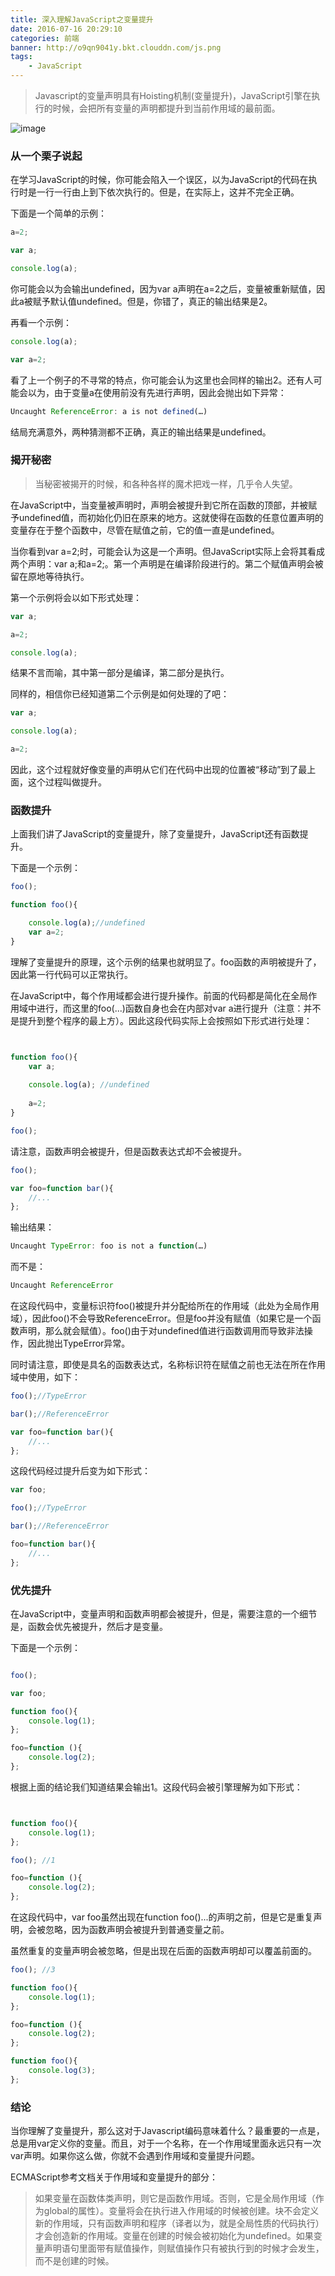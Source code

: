 ```yaml
---
title: 深入理解JavaScript之变量提升
date: 2016-07-16 20:29:10
categories: 前端
banner: http://o9qn9041y.bkt.clouddn.com/js.png
tags:
	- JavaScript
---
```

> Javascript的变量声明具有Hoisting机制(变量提升)，JavaScript引擎在执行的时候，会把所有变量的声明都提升到当前作用域的最前面。

![image](http://o9qn9041y.bkt.clouddn.com/js.png)

<!--more-->

### 从一个栗子说起
在学习JavaScript的时候，你可能会陷入一个误区，以为JavaScript的代码在执行时是一行一行由上到下依次执行的。但是，在实际上，这并不完全正确。

下面是一个简单的示例：


``` js
a=2;

var a;

console.log(a);
```
你可能会以为会输出undefined，因为var a声明在a=2之后，变量被重新赋值，因此a被赋予默认值undefined。但是，你错了，真正的输出结果是2。

再看一个示例：



``` js
console.log(a);

var a=2;
```
看了上一个例子的不寻常的特点，你可能会认为这里也会同样的输出2。还有人可能会以为，由于变量a在使用前没有先进行声明，因此会抛出如下异常：

``` js
Uncaught ReferenceError: a is not defined(…)
```
结局充满意外，两种猜测都不正确，真正的输出结果是undefined。

### 揭开秘密

> 当秘密被揭开的时候，和各种各样的魔术把戏一样，几乎令人失望。

在JavaScript中，当变量被声明时，声明会被提升到它所在函数的顶部，并被赋予undefined值，而初始化仍旧在原来的地方。这就使得在函数的任意位置声明的变量存在于整个函数中，尽管在赋值之前，它的值一直是undefined。

当你看到var a=2;时，可能会认为这是一个声明。但JavaScript实际上会将其看成两个声明：var a;和a=2;。第一个声明是在编译阶段进行的。第二个赋值声明会被留在原地等待执行。

第一个示例将会以如下形式处理：

``` js
var a;

a=2;

console.log(a);
```
结果不言而喻，其中第一部分是编译，第二部分是执行。

同样的，相信你已经知道第二个示例是如何处理的了吧：

``` js
var a;

console.log(a);

a=2;

```
因此，这个过程就好像变量的声明从它们在代码中出现的位置被“移动”到了最上面，这个过程叫做提升。

### 函数提升

上面我们讲了JavaScript的变量提升，除了变量提升，JavaScript还有函数提升。

下面是一个示例：


``` js
foo();

function foo(){

	console.log(a);//undefined
	var a=2;
}
```
理解了变量提升的原理，这个示例的结果也就明显了。foo函数的声明被提升了，因此第一行代码可以正常执行。

在JavaScript中，每个作用域都会进行提升操作。前面的代码都是简化在全局作用域中进行，而这里的foo(...)函数自身也会在内部对var a进行提升（注意：并不是提升到整个程序的最上方）。因此这段代码实际上会按照如下形式进行处理：

``` js


function foo(){
    var a;
    
	console.log(a); //undefined
	
	a=2;
}

foo();
```
请注意，函数声明会被提升，但是函数表达式却不会被提升。

``` js
foo();

var foo=function bar(){
    //...
};
```
输出结果：

``` js
Uncaught TypeError: foo is not a function(…)
```
而不是：

``` js
Uncaught ReferenceError
```
在这段代码中，变量标识符foo()被提升并分配给所在的作用域（此处为全局作用域），因此foo()不会导致ReferenceError。但是foo并没有赋值（如果它是一个函数声明，那么就会赋值）。foo()由于对undefined值进行函数调用而导致非法操作，因此抛出TypeError异常。

同时请注意，即使是具名的函数表达式，名称标识符在赋值之前也无法在所在作用域中使用，如下：

``` js
foo();//TypeError

bar();//ReferenceError

var foo=function bar(){
    //...
};
```
这段代码经过提升后变为如下形式：

``` js
var foo;

foo();//TypeError

bar();//ReferenceError

foo=function bar(){
    //...
};
```
### 优先提升

在JavaScript中，变量声明和函数声明都会被提升，但是，需要注意的一个细节是，函数会优先被提升，然后才是变量。

下面是一个示例：

``` js

foo();

var foo;

function foo(){
    console.log(1);
};

foo=function (){
    console.log(2);
};
```
根据上面的结论我们知道结果会输出1。这段代码会被引擎理解为如下形式：

``` js


function foo(){
    console.log(1);
};

foo(); //1

foo=function (){
    console.log(2);
};
```
在这段代码中，var foo虽然出现在function foo()...的声明之前，但是它是重复声明，会被忽略，因为函数声明会被提升到普通变量之前。

虽然重复的变量声明会被忽略，但是出现在后面的函数声明却可以覆盖前面的。
``` js
foo(); //3

function foo(){
    console.log(1);
};

foo=function (){
    console.log(2);
};

function foo(){
    console.log(3);
};

```
### 结论

当你理解了变量提升，那么这对于Javascript编码意味着什么？最重要的一点是，总是用var定义你的变量。而且，对于一个名称，在一个作用域里面永远只有一次var声明。如果你这么做，你就不会遇到作用域和变量提升问题。

ECMAScript参考文档关于作用域和变量提升的部分：
> 如果变量在函数体类声明，则它是函数作用域。否则，它是全局作用域（作为global的属性）。变量将会在执行进入作用域的时候被创建。块不会定义新的作用域，只有函数声明和程序（译者以为，就是全局性质的代码执行）才会创造新的作用域。变量在创建的时候会被初始化为undefined。如果变量声明语句里面带有赋值操作，则赋值操作只有被执行到的时候才会发生，而不是创建的时候。
